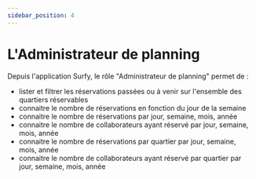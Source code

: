 ```yaml
---
sidebar_position: 4
---
```


# L'Administrateur de planning

Depuis l'application Surfy, le rôle "Administrateur de planning" permet de :

-   lister et filtrer les réservations passées ou à venir sur l'ensemble des quartiers réservables
-   connaitre le nombre de réservations en fonction du jour de la semaine
-   connaitre le nombre de réservations par jour, semaine, mois, année
-   connaitre le nombre de collaborateurs ayant réservé par jour, semaine, mois, année
-   connaitre le nombre de réservations par quartier par jour, semaine, mois, année
-   connaitre le nombre de collaborateurs ayant réservé par quartier par jour, semaine, mois, année

